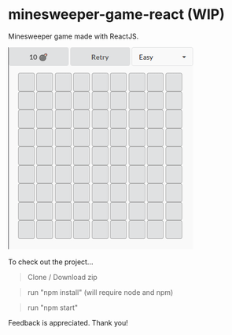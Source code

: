 # minesweeper-game-react (WIP)

Minesweeper game made with ReactJS.

![](minesweeper.gif)

To check out the project...

> Clone / Download zip

> run "npm install" (will require node and npm)

> run "npm start"

Feedback is appreciated. Thank you!
